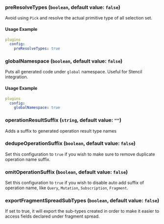 
### preResolveTypes (`boolean`, default value: `false`)

Avoid using `Pick` and resolve the actual primitive type of all selection set.


#### Usage Example

```yml
plugins
  config:
    preResolveTypes: true
```

### globalNamespace (`boolean`, default value: `false`)

Puts all generated code under `global` namespace. Useful for Stencil integration.


#### Usage Example

```yml
plugins
  config:
    globalNamespace: true
```

### operationResultSuffix (`string`, default value: `""`)

Adds a suffix to generated operation result type names




### dedupeOperationSuffix (`boolean`, default value: `false`)

Set this configuration to `true` if you wish to make sure to remove duplicate operation name suffix.




### omitOperationSuffix (`boolean`, default value: `false`)

Set this configuration to `true` if you wish to disable auto add suffix of operation name, like `Query`, `Mutation`, `Subscription`, `Fragment`.




### exportFragmentSpreadSubTypes (`boolean`, default value: `false`)

If set to true, it will export the sub-types created in order to make it easier to access fields declared under fragment spread.


